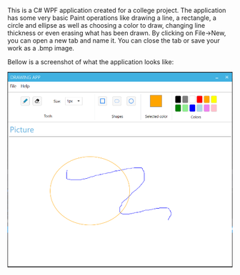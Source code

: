 This is a C# WPF application created for a college project. The application has some very basic Paint operations like drawing a line, a rectangle, a circle and 
ellipse as well as choosing a color to draw, changing line thickness or even erasing what has been drawn. By clicking on File->New, you can open a new tab and name it. You can close the tab or save your work as a .bmp image.

Bellow is a screenshot of what the application looks like:

![alt text](https://github.com/azunab00/DrawingApp/blob/master/screenshot/paint.PNG)
